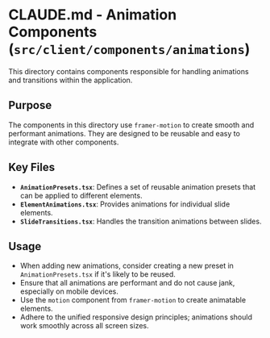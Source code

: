 # CLAUDE.md - Animation Components (`src/client/components/animations`)

This directory contains components responsible for handling animations and transitions within the application.

## Purpose
The components in this directory use `framer-motion` to create smooth and performant animations. They are designed to be reusable and easy to integrate with other components.

## Key Files
- **`AnimationPresets.tsx`**: Defines a set of reusable animation presets that can be applied to different elements.
- **`ElementAnimations.tsx`**: Provides animations for individual slide elements.
- **`SlideTransitions.tsx`**: Handles the transition animations between slides.

## Usage
- When adding new animations, consider creating a new preset in `AnimationPresets.tsx` if it's likely to be reused.
- Ensure that all animations are performant and do not cause jank, especially on mobile devices.
- Use the `motion` component from `framer-motion` to create animatable elements.
- Adhere to the unified responsive design principles; animations should work smoothly across all screen sizes.

